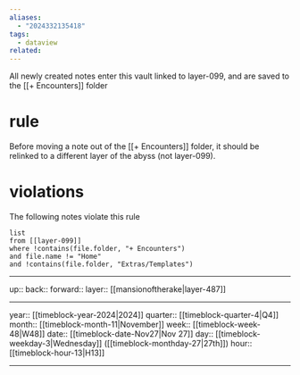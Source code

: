 ```yaml
---
aliases:
  - "2024332135418"
tags:
  - dataview
related:
---
```


All newly created notes enter this vault linked to layer-099, and are saved to the [[+ Encounters]] folder

# rule

Before moving a note out of the [[+ Encounters]] folder, it should be relinked to a different layer of the abyss (not layer-099).

# violations

The following notes violate this rule

```dataview
list
from [[layer-099]] 
where !contains(file.folder, "+ Encounters")
and file.name != "Home"
and !contains(file.folder, "Extras/Templates")
```

***

up:: 
back:: 
forward:: 
layer:: [[mansionoftherake|layer-487]]

***

year:: [[timeblock-year-2024|2024]]
quarter:: [[timeblock-quarter-4|Q4]]
month:: [[timeblock-month-11|November]]
week:: [[timeblock-week-48|W48]]
date:: [[timeblock-date-Nov27|Nov 27]]
day:: [[timeblock-weekday-3|Wednesday]] ([[timeblock-monthday-27|27th]])
hour:: [[timeblock-hour-13|H13]]

***

